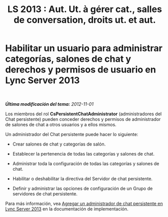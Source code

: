 ﻿---
title: "LS 2013 : Aut. Ut. à gérer cat., salles de conversation, droits ut. et aut."
TOCTitle: Habilitar un usuario para administrar categorías, salones de chat y derechos y permisos de usuario
ms:assetid: 6c551be3-bc74-4d0e-9008-ddfabd86e940
ms:mtpsurl: https://technet.microsoft.com/es-es/library/JJ215876(v=OCS.15)
ms:contentKeyID: 48275615
ms.date: 01/07/2017
mtps_version: v=OCS.15
ms.translationtype: HT
---

# Habilitar un usuario para administrar categorías, salones de chat y derechos y permisos de usuario en Lync Server 2013

 

_**Última modificación del tema:** 2012-11-01_

Los miembros del rol **CsPersistentChatAdministrator** (administradores del Chat persistente) pueden conceder derechos y permisos de administrador de salones de chat a otros usuarios y a ellos mismos.

Un administrador del Chat persistente puede hacer lo siguiente:

  - Crear salones de chat y categorías de salón.

  - Establecer la pertenencia de todas las categorías y salones de chat.

  - Administrar toda la configuración de todas las categorías y salones de chat.

  - Habilitar o deshabilitar la directiva del Servidor de chat persistente.

  - Definir y administrar las opciones de configuración de un Grupo de servidores de chat persistente.

Para más información, vea [Agregar un administrador de chat persistente en Lync Server 2013](lync-server-2013-adding-a-persistent-chat-administrator.md) en la documentación de implementación.

